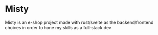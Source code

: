 # Misty

Misty is an e-shop project made with rust/svelte as the backend/frontend choices in order to hone my  skills as a  full-stack dev
